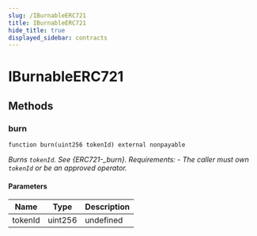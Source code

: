 ```yaml
---
slug: /IBurnableERC721
title: IBurnableERC721
hide_title: true
displayed_sidebar: contracts
---
```


# IBurnableERC721

## Methods

### burn

```solidity
function burn(uint256 tokenId) external nonpayable
```

_Burns `tokenId`. See {ERC721-\_burn}. Requirements: - The caller must own `tokenId` or be an approved operator._

#### Parameters

| Name    | Type    | Description |
| ------- | ------- | ----------- |
| tokenId | uint256 | undefined   |
